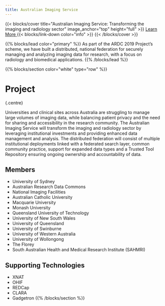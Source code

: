 ```yaml
---
title: Australian Imaging Service
---
```


{{< blocks/cover title="Australian Imaging Service: Transforming the imaging and radiology sector" image_anchor="top" height="full" >}}
<a class="btn btn-lg btn-primary me-3 mb-4" href="/docs/">
  Learn More <i class="fas fa-arrow-alt-circle-right ms-2"></i>
</a>
{{< blocks/link-down color="info" >}}
{{< /blocks/cover >}}


{{% blocks/lead color="primary" %}}
As part of the ARDC 2019 Project’s scheme, we have built a distributed, national federation for securely managing and analyzing imaging data for research, with a focus on radiology and biomedical applications.
{{% /blocks/lead %}}


{{% blocks/section color="white" type="row" %}}
# Project
{.centre}

Universities and clinical sites across Australia are struggling to manage large volumes of imaging data, while balancing patient privacy and the need for sharing and accessibility in the research community. The Australian Imaging Service will transform the imaging and radiology sector by leveraging institutional investments and providing enhanced data management and analysis. The distributed federation will consist of multiple institutional deployments linked with a federated search layer, common community practice, support for expanded data types and a Trusted Tool Repository ensuring ongoing ownership and accountability of data.


## Members

* University of Sydney
* Australian Research Data Commons
* National Imaging Facilities
* Australian Catholic University
* Macquarie University
* Monash University
* Queensland University of Technology
* University of New South Wales
* University of Queensland
* University of Swinburne
* University of Western Australia
* University of Wollongong
* The Florey
* South Australian Health and Medical Research Institute (SAHMRI)

## Supporting Technologies

* XNAT
* OHIF
* REDCap
* CLARA
* Gadgetron
{{% /blocks/section %}}
